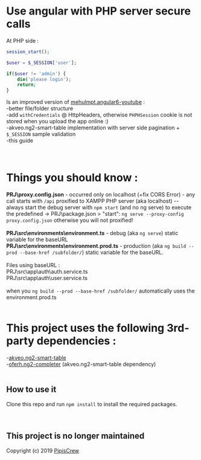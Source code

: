 # Use angular with PHP server secure calls

At PHP side :

```php
session_start();

$user = $_SESSION['user'];

if($user != 'admin') {
	die('please login');
	return;
}
```
Is an improved version of [mehulmpt.angular6-youtube](https://github.com/mehulmpt/angular6-youtube/tree/loginapp) :<br>
-better file/folder structure<br>
-add `withCredentials` @ HttpHeaders, otherwise `PHPHSession` cookie is not stored when you upload the app online :)<br>
-akveo.ng2-smart-table implementation with server side pagination + `$_SESSION` sample validation<br>
-this guide<br>
<br>
<br>
# Things you should know :<br>
**PRJ\proxy.config.json** - occurred only on localhost (+fix CORS Error) - any call starts with `/api` proxified to XAMPP PHP server (aka localhost) -- always start the debug server with `npm start` (and no ng serve) to execute the predefined -> PRJ\package.json > "start": `ng serve --proxy-config proxy.config.json` otherwise you will not proxified!<br>
<br>
**PRJ\src\environments\environment.ts** - debug (aka `ng serve`) static variable for the baseURL<br>
**PRJ\src\environments\environment.prod.ts** - production (aka `ng build --prod --base-href /subfolder/`) static variable for the baseURL.<br><br>
Files using baseURL : <br>
PRJ\src\app\auth\auth.service.ts<br>
PRJ\src\app\auth\user.service.ts<br><br>
when you `ng build --prod --base-href /subfolder/` automatically uses the environment.prod.ts<br>
<br>
# This project uses the following 3rd-party dependencies :<br>
-[akveo.ng2-smart-table](https://github.com/akveo/ng2-smart-table)<br>
-[oferh.ng2-completer](https://github.com/oferh/ng2-completer) (akveo.ng2-smart-table dependency)<br>
<br>
## How to use it
Clone this repo and run `npm install` to install the required packages.
<br><br><br>
## This project is no longer maintained
Copyright (c) 2019  [PipisCrew](http://pipiscrew.com)

